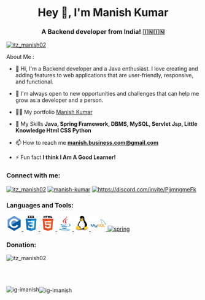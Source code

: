 <h1 align="center">Hey 👋, I'm Manish Kumar</h1>
<h3 align="center">A Backend developer from India! 🇮🇳🇮🇳</h3>

<p align="centre"> <a href="https://twitter.com/itz_manish02" target="blank"><img src="https://img.shields.io/twitter/follow/itz_manish02?logo=twitter&style=for-the-badge" alt="itz_manish02" /></a> </p>

About Me :
- 🌱 Hi, I'm a Backend developer and a Java enthusiast. I love creating and adding features to web applications that are user-friendly, responsive, and functional.

- 👯 I'm always open to new opportunities and challenges that can help me grow as a developer and a person.

- 👨‍💻 My portfolio [Manish Kumar](https://imanish.netlify.app/)

- 💬 My Skills **Java, Spring Framework, DBMS, MySQL, Servlet Jsp, Little Knowledge Html CSS Python**

- 📫 How to reach me **manish.business.com@gmail.com**

- ⚡ Fun fact **I think I Am A Good Learner!**

<h3 align="left">Connect with me:</h3>
<p align="left">
<a href="https://twitter.com/itz_manish02" target="blank"><img align="center" src="https://raw.githubusercontent.com/rahuldkjain/github-profile-readme-generator/master/src/images/icons/Social/twitter.svg" alt="itz_manish02" height="30" width="40" /></a>
<a href="https://stackoverflow.com/users/23154199/manish-kumar" target="blank"><img align="center" src="https://raw.githubusercontent.com/rahuldkjain/github-profile-readme-generator/master/src/images/icons/Social/stack-overflow.svg" alt="manish-kumar" height="30" width="40" /></a>
<a href="https://discord.gg/https://discord.com/invite/PjjmngmeFk" target="blank"><img align="center" src="https://raw.githubusercontent.com/rahuldkjain/github-profile-readme-generator/master/src/images/icons/Social/discord.svg" alt="https://discord.com/invite/PjjmngmeFk" height="30" width="40" /></a>
</p>

<h3 align="left">Languages and Tools:</h3>
<p align="left"> <a href="https://www.cprogramming.com/" target="_blank" rel="noreferrer"> <img src="https://raw.githubusercontent.com/devicons/devicon/master/icons/c/c-original.svg" alt="c" width="40" height="40"/> </a> <a href="https://www.w3schools.com/css/" target="_blank" rel="noreferrer"> <img src="https://raw.githubusercontent.com/devicons/devicon/master/icons/css3/css3-original-wordmark.svg" alt="css3" width="40" height="40"/> </a> <a href="https://www.w3.org/html/" target="_blank" rel="noreferrer"> <img src="https://raw.githubusercontent.com/devicons/devicon/master/icons/html5/html5-original-wordmark.svg" alt="html5" width="40" height="40"/> </a> <a href="https://www.java.com" target="_blank" rel="noreferrer"> <img src="https://raw.githubusercontent.com/devicons/devicon/master/icons/java/java-original.svg" alt="java" width="40" height="40"/> </a> <a href="https://www.linux.org/" target="_blank" rel="noreferrer"> <img src="https://raw.githubusercontent.com/devicons/devicon/master/icons/linux/linux-original.svg" alt="linux" width="40" height="40"/> </a> <a href="https://www.mysql.com/" target="_blank" rel="noreferrer"> <img src="https://raw.githubusercontent.com/devicons/devicon/master/icons/mysql/mysql-original-wordmark.svg" alt="mysql" width="40" height="40"/> </a> <a href="https://spring.io/" target="_blank" rel="noreferrer"> <img src="https://www.vectorlogo.zone/logos/springio/springio-icon.svg" alt="spring" width="40" height="40"/> </a> </p>

<h3 align="left">Donation:</h3>
<p><a href="https://www.buymeacoffee.com/itz_manish02"> <img align="left" src="https://cdn.buymeacoffee.com/buttons/v2/default-yellow.png" height="50" width="210" alt="itz_manish02" /></a></p><br><br><br><br>


<p><img align="left" src="https://github-readme-stats.vercel.app/api/top-langs?username=ig-imanish&show_icons=true&locale=en&layout=compact" alt="ig-imanish" /></p>

<p><img align="center" src="https://github-readme-stats.vercel.app/api?username=ig-imanish&show_icons=true&locale=en" alt="ig-imanish" /></p>

